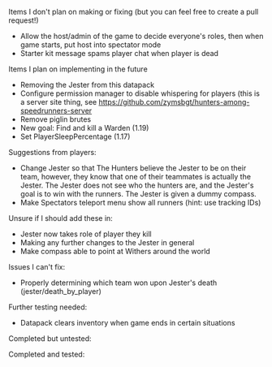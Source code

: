 Items I don't plan on making or fixing (but you can feel free to create a pull request!)
- Allow the host/admin of the game to decide everyone's roles, then when game starts, put host into spectator mode
- Starter kit message spams player chat when player is dead

Items I plan on implementing in the future
- Removing the Jester from this datapack
- Configure permission manager to disable whispering for players (this is a server site thing, see https://github.com/zymsbgt/hunters-among-speedrunners-server
- Remove piglin brutes
- New goal: Find and kill a Warden (1.19)
- Set PlayerSleepPercentage (1.17)

Suggestions from players:
- Change Jester so that The Hunters believe the Jester to be on their team, however, they know that one of their teammates is actually the Jester. The Jester does not see who the hunters are, and the Jester's goal is to win with the runners. The Jester is given a dummy compass.
- Make Spectators teleport menu show all runners (hint: use tracking IDs)

Unsure if I should add these in:
- Jester now takes role of player they kill
- Making any further changes to the Jester in general
- Make compass able to point at Withers around the world

Issues I can't fix:
- Properly determining which team won upon Jester's death (jester/death_by_player)

Further testing needed: 
- Datapack clears inventory when game ends in certain situations

Completed but untested:

Completed and tested: